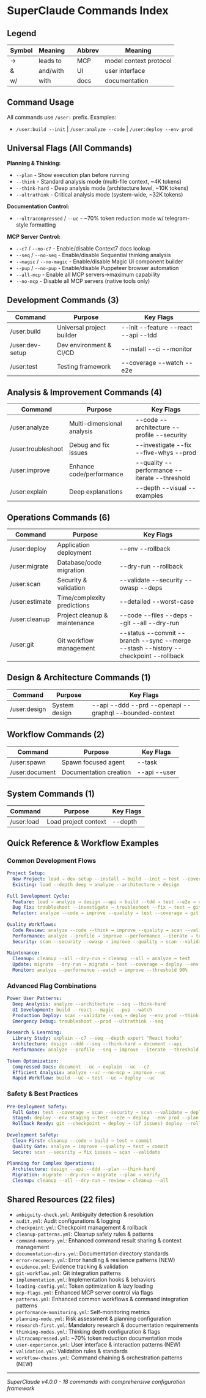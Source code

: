 # SuperClaude Commands Index

## Legend
| Symbol | Meaning | | Abbrev | Meaning |
|--------|---------|---|--------|---------|
| → | leads to | | MCP | model context protocol |
| & | and/with | | UI | user interface |
| w/ | with | | docs | documentation |

## Command Usage
All commands use `/user:` prefix. Examples:
- `/user:build --init` | `/user:analyze --code` | `/user:deploy --env prod`

## Universal Flags (All Commands)

**Planning & Thinking:**
- `--plan` - Show execution plan before running
- `--think` - Standard analysis mode (multi-file context, ~4K tokens)
- `--think-hard` - Deep analysis mode (architecture level, ~10K tokens)
- `--ultrathink` - Critical analysis mode (system-wide, ~32K tokens)

**Documentation Control:**
- `--ultracompressed` / `--uc` - ~70% token reduction mode w/ telegram-style formatting

**MCP Server Control:**
- `--c7` / `--no-c7` - Enable/disable Context7 docs lookup
- `--seq` / `--no-seq` - Enable/disable Sequential thinking analysis
- `--magic` / `--no-magic` - Enable/disable Magic UI component builder
- `--pup` / `--no-pup` - Enable/disable Puppeteer browser automation
- `--all-mcp` - Enable all MCP servers→maximum capability
- `--no-mcp` - Disable all MCP servers (native tools only)

## Development Commands (3)
| Command | Purpose | Key Flags |
|---------|---------|-----------|
| /user:build | Universal project builder | --init --feature --react --api --tdd |
| /user:dev-setup | Dev environment & CI/CD | --install --ci --monitor |
| /user:test | Testing framework | --coverage --watch --e2e |

## Analysis & Improvement Commands (4)
| Command | Purpose | Key Flags |
|---------|---------|-----------|
| /user:analyze | Multi-dimensional analysis | --code --architecture --profile --security |
| /user:troubleshoot | Debug and fix issues | --investigate --fix --five-whys --prod |
| /user:improve | Enhance code/performance | --quality --performance --iterate --threshold |
| /user:explain | Deep explanations | --depth --visual --examples |

## Operations Commands (6)
| Command | Purpose | Key Flags |
|---------|---------|-----------|
| /user:deploy | Application deployment | --env --rollback |
| /user:migrate | Database/code migration | --dry-run --rollback |
| /user:scan | Security & validation | --validate --security --owasp --deps |
| /user:estimate | Time/complexity predictions | --detailed --worst-case |
| /user:cleanup | Project cleanup & maintenance | --code --files --deps --git --all --dry-run |
| /user:git | Git workflow management | --status --commit --branch --sync --merge --stash --history --checkpoint --rollback |

## Design & Architecture Commands (1)
| Command | Purpose | Key Flags |
|---------|---------|-----------|
| /user:design | System design | --api --ddd --prd --openapi --graphql --bounded-context |

## Workflow Commands (2)
| Command | Purpose | Key Flags |
|---------|---------|-----------|
| /user:spawn | Spawn focused agent | --task |
| /user:document | Documentation creation | --api --user |

## System Commands (1)
| Command | Purpose | Key Flags |
|---------|---------|-----------|
| /user:load | Load project context | --depth |

## Quick Reference & Workflow Examples

### Common Development Flows
```yaml
Project Setup:
  New Project: load → dev-setup --install → build --init → test --coverage
  Existing: load --depth deep → analyze --architecture → design
  
Full Development Cycle:
  Feature: load → analyze → design --api → build --tdd → test --e2e → deploy
  Bug Fix: troubleshoot --investigate → troubleshoot --fix → test → git --commit
  Refactor: analyze --code → improve --quality → test --coverage → git --commit
  
Quality Workflows:
  Code Review: analyze --code --think → improve --quality → scan --validate
  Performance: analyze --profile → improve --performance --iterate → test
  Security: scan --security --owasp → improve --quality → scan --validate
  
Maintenance:
  Cleanup: cleanup --all --dry-run → cleanup --all → analyze → test
  Update: migrate --dry-run → migrate → test --coverage → deploy --env staging
  Monitor: analyze --performance --watch → improve --threshold 90%
```

### Advanced Flag Combinations
```yaml
Power User Patterns:
  Deep Analysis: analyze --architecture --seq --think-hard
  UI Development: build --react --magic --pup --watch
  Production Deploy: scan --validate --seq → deploy --env prod --think-hard
  Emergency Debug: troubleshoot --prod --ultrathink --seq
  
Research & Learning:
  Library Study: explain --c7 --seq --depth expert "React hooks"
  Architecture: design --ddd --seq --think-hard → document --api
  Performance: analyze --profile --seq → improve --iterate --threshold 95%
  
Token Optimization:
  Compressed Docs: document --uc → explain --uc --c7
  Efficient Analysis: analyze --uc --no-mcp → improve --uc
  Rapid Workflow: build --uc → test --uc → deploy --uc
```

### Safety & Best Practices
```yaml
Pre-Deployment Safety:
  Full Gate: test --coverage → scan --security → scan --validate → deploy
  Staged: deploy --env staging → test --e2e → deploy --env prod --plan
  Rollback Ready: git --checkpoint → deploy → (if issues) deploy --rollback
  
Development Safety:
  Clean First: cleanup --code → build → test → commit
  Quality Gate: analyze → improve --quality → test → commit
  Secure: scan --security → fix issues → scan --validate
  
Planning for Complex Operations:
  Architecture: design --api --ddd --plan --think-hard
  Migration: migrate --dry-run → migrate --plan → verify
  Cleanup: cleanup --all --dry-run → review → cleanup --all
```

## Shared Resources (22 files)
- `ambiguity-check.yml`: Ambiguity detection & resolution
- `audit.yml`: Audit configurations & logging
- `checkpoint.yml`: Checkpoint management & rollback
- `cleanup-patterns.yml`: Cleanup safety rules & patterns
- `command-memory.yml`: Enhanced command result sharing & context management
- `documentation-dirs.yml`: Documentation directory standards
- `error-recovery.yml`: Error handling & resilience patterns (NEW)
- `evidence.yml`: Evidence tracking & validation
- `git-workflow.yml`: Git integration patterns
- `implementation.yml`: Implementation hooks & behaviors
- `loading-config.yml`: Token optimization & lazy loading
- `mcp-flags.yml`: Enhanced MCP server control via flags
- `patterns.yml`: Enhanced common workflows & command integration patterns
- `performance-monitoring.yml`: Self-monitoring metrics
- `planning-mode.yml`: Risk assessment & planning configuration
- `research-first.yml`: Mandatory research & documentation requirements
- `thinking-modes.yml`: Thinking depth configuration & flags
- `ultracompressed.yml`: ~70% token reduction documentation mode
- `user-experience.yml`: User interface & interaction patterns (NEW)
- `validation.yml`: Validation rules & standards
- `workflow-chains.yml`: Command chaining & orchestration patterns (NEW)

---
*SuperClaude v4.0.0 - 18 commands with comprehensive configuration framework*